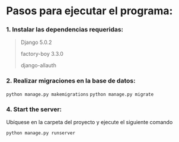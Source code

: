 # Pasos para ejecutar el programa:

### 1. Instalar las dependencias requeridas: 
> Django 5.0.2
> 
> factory-boy 3.3.0
>
> django-allauth

### 2. Realizar migraciones en la base de datos:
   
`python manage.py makemigrations`
`python manage.py migrate`

### 4. Start the server:
Ubíquese en la carpeta del proyecto y ejecute el siguiente comando

`python manage.py runserver`
